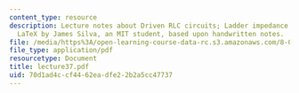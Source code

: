 ```yaml
---
content_type: resource
description: Lecture notes about Driven RLC circuits; Ladder impedance. Prepared in
  LaTeX by James Silva, an MIT student, based upon handwritten notes.
file: /media/https%3A/open-learning-course-data-rc.s3.amazonaws.com/8-022-physics-ii-electricity-and-magnetism-fall-2006/70d1ad4ccf4462eadfe22b2a5cc47737_lecture37.pdf
file_type: application/pdf
resourcetype: Document
title: lecture37.pdf
uid: 70d1ad4c-cf44-62ea-dfe2-2b2a5cc47737
---
```

